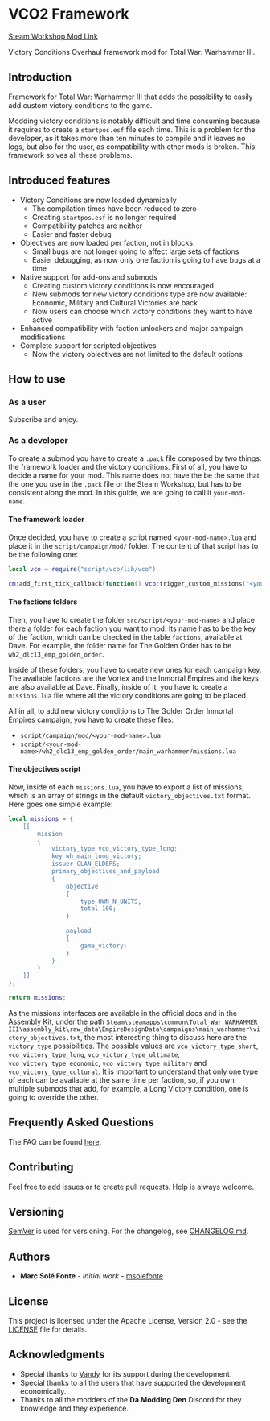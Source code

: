 # VCO2 Framework

[Steam Workshop Mod Link](#)

Victory Conditions Overhaul framework mod for Total War: Warhammer III.

## Introduction

Framework for Total War: Warhammer III that adds the possibility to easily add custom victory conditions to the game.

Modding victory conditions is notably difficult and time consuming because it requires to create a `startpos.esf` file
each time. This is a problem for the developer, as it takes more than ten minutes to compile and it leaves no logs, but
also for the user, as compatibility with other mods is broken. This framework solves all these problems.

## Introduced features

* Victory Conditions are now loaded dynamically
    * The compilation times have been reduced to zero
    * Creating `startpos.esf` is no longer required
    * Compatibility patches are neither
    * Easier and faster debug
* Objectives are now loaded per faction, not in blocks
    * Small bugs are not longer going to affect large sets of factions
    * Easier debugging, as now only one faction is going to have bugs at a time
* Native support for add-ons and submods
    * Creating custom victory conditions is now encouraged
    * New submods for new victory conditions type are now available: Economic, Military and Cultural Victories are back
    * Now users can choose which victory conditions they want to have active
* Enhanced compatibility with faction unlockers and major campaign modifications
* Complete support for scripted objectives
    * Now the victory objectives are not limited to the default options

## How to use

### As a user

Subscribe and enjoy.

### As a developer

To create a submod you have to create a `.pack` file composed by two things: the framework loader and the victory
conditions. First of all, you have to decide a name for your mod. This name does not have the be the same that the
one you use in the `.pack` file or the Steam Workshop, but has to be consistent along the mod. In this guide, we are
going to call it `your-mod-name`.

#### The framework loader

Once decided, you have to create a script named `<your-mod-name>.lua` and place it in the `script/campaign/mod/` folder.
The content of that script has to be the following one:

```lua
local vco = require("script/vco/lib/vco")

cm:add_first_tick_callback(function() vco:trigger_custom_missions("<your-mod-name>") end);
```

#### The factions folders

Then, you have to create the folder `src/script/<your-mod-name>` and place there a folder for each faction you want to 
mod. Its name has to be the key of the faction, which can be checked in the table `factions`, available at Dave. For 
example, the folder name for The Golden Order has to be `wh2_dlc13_emp_golden_order`.

Inside of these folders, you have to create new ones for each campaign key. The available factions are the Vortex and 
the Inmortal Empires and the keys are also available at Dave. Finally, inside of it, you have to create a `missions.lua` 
file where all the victory conditions are going to be placed.

All in all, to add new victory conditions to The Golder Order Inmortal Empires campaign, you have to create these files:

* `script/campaign/mod/<your-mod-name>.lua`
* `script/<your-mod-name>/wh2_dlc13_emp_golden_order/main_warhammer/missions.lua`

#### The objectives script

Now, inside of each `missions.lua`, you have to export a list of missions, which is an array of strings in the default
`victory_objectives.txt` format. Here goes one simple example:

```lua
local missions = {
    [[
 		mission
		{
			victory_type vco_victory_type_long;
			key wh_main_long_victory;
			issuer CLAN_ELDERS;
			primary_objectives_and_payload
			{
				objective
				{
					type OWN_N_UNITS;
					total 100;
				}

				payload
				{
					game_victory;
				}
			}
		}
    ]]
};

return missions;
```

As the missions interfaces are available in the official docs and in the Assembly Kit, under the path
`Steam\steamapps\common\Total War WARHAMMER III\assembly_kit\raw_data\EmpireDesignData\campaigns\main_warhammer\victory_objectives.txt`,
the most interesting thing to discuss here are the `victory_type` possibilities. The possible values are
`vco_victory_type_short`, `vco_victory_type_long`, `vco_victory_type_ultimate`, `vco_victory_type_economic`,
`vco_victory_type_military` and `vco_victory_type_cultural`. It is important to understand that only one type of each
can be available at the same time per faction, so, if you own multiple submods that add, for example, a Long Victory
condition, one is going to override the other.

## Frequently Asked Questions

The FAQ can be found [here](https://www.github.com/msolefonte/tww2-vco2-framework/docs/faq.md).

## Contributing

Feel free to add issues or to create pull requests. Help is always welcome.

## Versioning

[SemVer](http://semver.org/) is used for versioning. For the changelog, see [CHANGELOG.md](CHANGELOG.md).

## Authors

* **Marc Solé Fonte** - *Initial work* - [msolefonte](https://github.com/msolefonte)

## License

This project is licensed under the Apache License, Version 2.0 - see the [LICENSE](LICENSE) file for details.

## Acknowledgments

* Special thanks to [Vandy](https://github.com/chadvandy) for its support during the development.
* Special thanks to all the users that have supported the development economically.
* Thanks to all the modders of the **Da Modding Den** Discord for they knowledge and they experience.
